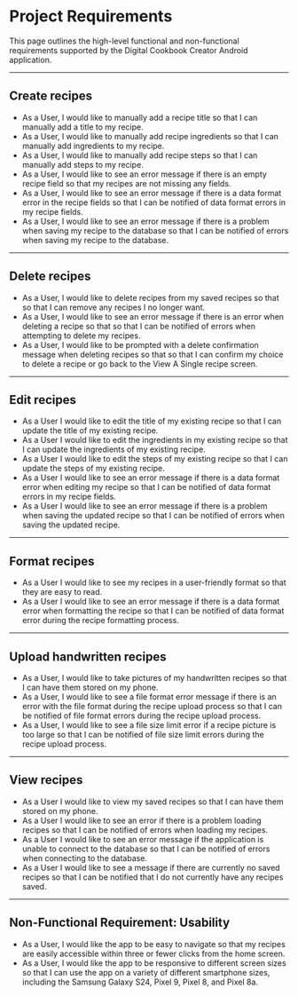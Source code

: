 # Project Requirements

This page outlines the high-level functional and non-functional requirements supported by the Digital Cookbook Creator Android application.

---

## Create recipes

- As a User, I would like to manually add a recipe title so that I can manually add a title to my recipe.
- As a User, I would like to manually add recipe ingredients so that I can manually add ingredients to my recipe.
- As a User, I would like to manually add recipe steps so that I can manually add steps to my recipe.
- As a User, I would like to see an error message if there is an empty recipe field so that my recipes are not missing any fields.
- As a User, I would like to see an error message if there is a data format error in the recipe fields so that I can be notified of data format errors in my recipe fields.
- As a User, I would like to see an error message if there is a problem when saving my recipe to the database so that I can be notified of errors when saving my recipe to the database.

---

## Delete recipes

- As a User, I would like to delete recipes from my saved recipes so that so that I can remove any recipes I no longer want.
- As a User, I would like to see an error message if there is an error when deleting a recipe so that so that I can be notified of errors when attempting to delete my recipes.
- As a User, I would like to be prompted with a delete confirmation message when deleting recipes so that so that I can confirm my choice to delete a recipe or go back to the View A Single recipe screen.
  
---

## Edit recipes

- As a User I would like to edit the title of my existing recipe so that I can update the title of my existing recipe.
- As a User I would like to edit the ingredients in my existing recipe so that I can update the ingredients of my existing recipe.
- As a User I would like to edit the steps of my existing recipe so that I can update the steps of my existing recipe.
- As a User I would like to see an error message if there is a data format error when editing my recipe so that I can be notified of data format errors in my recipe fields.
- As a User I would like to see an error message if there is a problem when saving the updated recipe so that I can be notified of errors when saving the updated recipe.

---

## Format recipes

- As a User I would like to see my recipes in a user-friendly format so that they are easy to read.
- As a User I would like to see an error message if there is a data format error when formatting the recipe so that I can be notified of data format error during the recipe formatting process.

---

## Upload handwritten recipes

- As a User, I would like to take pictures of my handwritten recipes so that I can have them stored on my phone.
- As a User, I would like to see a file format error message if there is an error with the file format during the recipe upload process so that I can be notified of file format errors during the recipe upload process.
- As a User, I would like to see a file size limit error if a recipe picture is too large so that I can be notified of file size limit errors during the recipe upload process.

---

## View recipes

- As a User I would like to view my saved recipes so that I can have them stored on my phone.
- As a User I would like to see an error if there is a problem loading recipes so that I can be notified of errors when loading my recipes.
- As a User I would like to see an error message if the application is unable to connect to the database so that I can be notified of errors when connecting to the database.
- As a User I would like to see a message if there are currently no saved recipes so that I can be notified that I do not currently have any recipes saved.

---
## Non-Functional Requirement: Usability

- As a User, I would like the app to be easy to navigate so that my recipes are easily accessible within three or fewer clicks from the home screen.
- As a User, I would like the app to be responsive to different screen sizes so that I can use the app on a variety of different smartphone sizes, including the Samsung Galaxy S24, Pixel 9, Pixel 8, and Pixel 8a.
